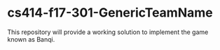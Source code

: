 # cs414-f17-301-GenericTeamName
This repository will provide a working solution to implement the game known as Banqi.
